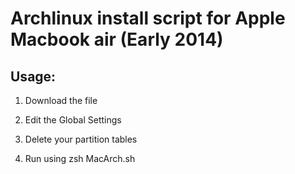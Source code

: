 # Archlinux install script for Apple Macbook air (Early 2014)

## Usage:

1) Download the file

2) Edit the Global Settings

3) Delete your partition tables

4) Run using zsh MacArch.sh
